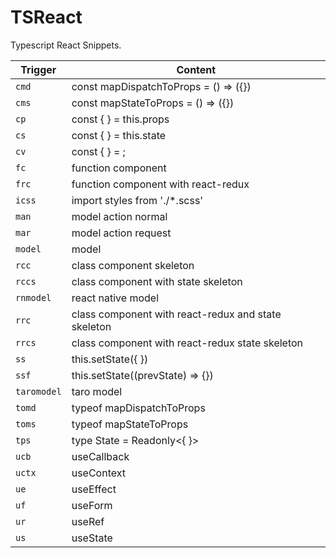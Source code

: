 # TSReact

Typescript React Snippets.

| Trigger | Content |
| ------- | ------- |
| `cmd`   | const mapDispatchToProps = () => ({}) |
| `cms`   | const mapStateToProps = () => ({}) |
| `cp`    | const {  } = this.props |
| `cs`    | const {  } = this.state |
| `cv`    | const {  } = ; |
| `fc`    | function component |
| `frc`   | function component with react-redux |
| `icss`  | import styles from './*.scss' |
| `man`   | model action normal |
| `mar`   | model action request |
| `model` | model |
| `rcc`   | class component skeleton |
| `rccs`  | class component with state skeleton |
| `rnmodel` | react native model |
| `rrc`   | class component with react-redux and state skeleton |
| `rrcs`  | class component with react-redux state skeleton |
| `ss`    | this.setState({  }) |
| `ssf`   | this.setState((prevState) => {}) |
| `taromodel` | taro model |
| `tomd`  | typeof mapDispatchToProps |
| `toms`  | typeof mapStateToProps |
| `tps`   | type State = Readonly<{ }> |
| `ucb`   | useCallback |
| `uctx`  | useContext |
| `ue`    | useEffect |
| `uf`    | useForm |
| `ur`    | useRef |
| `us`    | useState |
